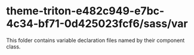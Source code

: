 # theme-triton-e482c949-e7bc-4c34-bf71-0d425023fcf6/sass/var

This folder contains variable declaration files named by their component class.
